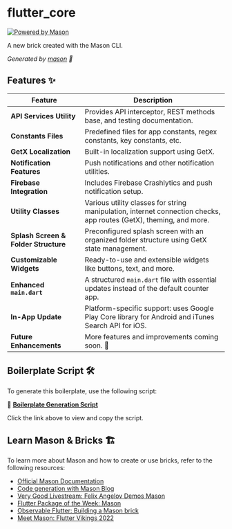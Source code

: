 # flutter_core

[![Powered by Mason](https://img.shields.io/endpoint?url=https%3A%2F%2Ftinyurl.com%2Fmason-badge)](https://github.com/felangel/mason)

A new brick created with the Mason CLI.

_Generated by [mason][1] 🧱_

## Features ✨

| Feature                           | Description |
|------------------------------------|-------------|
| **API Services Utility**          | Provides API interceptor, REST methods base, and testing documentation. |
| **Constants Files**               | Predefined files for app constants, regex constants, key constants, etc. |
| **GetX Localization**             | Built-in localization support using GetX. |
| **Notification Features**         | Push notifications and other notification utilities. |
| **Firebase Integration**          | Includes Firebase Crashlytics and push notification setup. |
| **Utility Classes**               | Various utility classes for string manipulation, internet connection checks, app routes (GetX), theming, and more. |
| **Splash Screen & Folder Structure** | Preconfigured splash screen with an organized folder structure using GetX state management. |
| **Customizable Widgets**          | Ready-to-use and extensible widgets like buttons, text, and more. |
| **Enhanced `main.dart`**          | A structured `main.dart` file with essential updates instead of the default counter app. |
| **In-App Update**                 | Platform-specific support: uses Google Play Core library for Android and iTunes Search API for iOS. |
| **Future Enhancements**           | More features and improvements coming soon. 🚀 |

## Boilerplate Script 🛠️

To generate this boilerplate, use the following script:

📜 **[Boilerplate Generation Script](https://gist.github.com/dethariyanikunj/1bd2b71eb60a0b1f94ffd2416e78fb61)**  

Click the link above to view and copy the script.

## Learn Mason & Bricks 🏗️

To learn more about Mason and how to create or use bricks, refer to the following resources:

- [Official Mason Documentation][2]
- [Code generation with Mason Blog][3]
- [Very Good Livestream: Felix Angelov Demos Mason][4]
- [Flutter Package of the Week: Mason][5]
- [Observable Flutter: Building a Mason brick][6]
- [Meet Mason: Flutter Vikings 2022][7]

[1]: https://github.com/felangel/mason
[2]: https://docs.brickhub.dev
[3]: https://verygood.ventures/blog/code-generation-with-mason
[4]: https://youtu.be/G4PTjA6tpTU
[5]: https://youtu.be/qjA0JFiPMnQ
[6]: https://youtu.be/o8B1EfcUisw
[7]: https://youtu.be/LXhgiF5HiQg
[8]: https://pub.dev/packages/mason_cli
[9]: https://medium.com/@hadiyaaamir222/mason-a-complete-and-comprehensive-guide-caadee474d18
